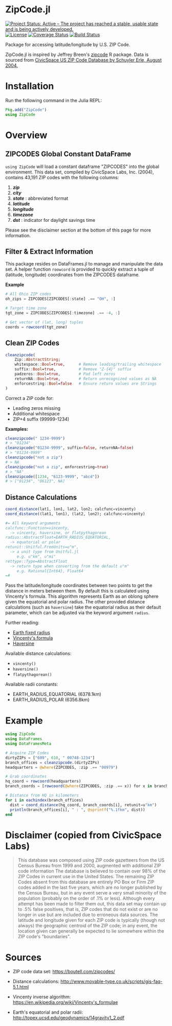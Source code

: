 # ZipCode.jl

[![Project Status: Active – The project has reached a stable, usable state and is being actively developed.](http://www.repostatus.org/badges/latest/active.svg)](http://www.repostatus.org/#active)
[![License](http://img.shields.io/badge/license-MIT-brightgreen.svg?style=flat)](LICENSE.md)
[![Coverage Status](https://coveralls.io/repos/github/equinetic/ZipCode.jl/badge.svg?branch=master)](https://coveralls.io/github/equinetic/ZipCode.jl?branch=master)
[![Build Status](https://travis-ci.org/equinetic/ZipCode.jl.svg?branch=master)](https://travis-ci.org/equinetic/ZipCode.jl)

Package for accessing latitude/longitude by U.S. ZIP Code.

ZipCode.jl is inspired by Jeffrey Breen's [zipcode](https://cran.r-project.org/web/packages/zipcode/zipcode.pdf) R package.
Data is sourced from [CivicSpace US ZIP Code Database by Schuyler Erle, August 2004.](https://boutell.com/zipcodes/)

# Installation

Run the following command in the Julia REPL:

```Julia
Pkg.add("ZipCode")
using ZipCode
```


# Overview

## ZIPCODES Global Constant DataFrame

`using ZipCode` will load a constant dataframe "ZIPCODES" into the global environment. This
data set, compiled by CivicSpace Labs, Inc. (2004), contains 43,191 ZIP codes with the following
columns:
1. ***zip***
2. ***city***
3. ***state*** : abbreviated format
4. ***latitude***
5. ***longitude***
6. ***timezone***
7. ***dst*** : indicator for daylight savings time

Please see the disclaimer section at the bottom of this page for more information.

## Filter & Extract Information

This package resides on DataFrames.jl to manage and manipulate the data set. A helper
function `roowcord` is provided to quickly extract a tuple of (latitude, longitude)
coordinates from the ZIPCODES dataframe.

**Example**

```julia
# All Ohio ZIP codes
oh_zips = ZIPCODES[ZIPCODES[:state] .== "OH", :]

# Target time zone
tgt_zone = ZIPCODES[ZIPCODES[:timezone] .== -4, :]

# Get vector of (lat, long) tuples
coords = rowcoord(tgt_zone)
```


## Clean ZIP Codes

```julia
cleanzipcode(
    Zip::AbstractString;
    whitespace::Bool=true,      # Remove leading/trailing whitespace
    suffix::Bool=true,          # Remove "Z-{4}" suffix
    padzeros::Bool=true,        # Pad left zeros
    returnNA::Bool=true,        # Return unrecognized values as NA
    enforcestring::Bool=false   # Ensure return values are Strings
)
```

Correct a ZIP code for:
  * Leading zeros missing
  * Additional whitespace
  * ZIP+4 suffix (99999-1234)

**Examples:**
  ```julia
  cleanzipcode(" 1234-9999")
  # > "01234"
  cleanzipcode("01234-9999", suffix=false, returnNA=false)
  # > "01234-9999"
  cleanzipcode("not a zip")
  # > NA
  cleanzipcode("not a zip", enforcestring=true)
  # > "NA"
  cleanzipcode([1234, "6123-9999", "abcd"])
  # > ["01234", "06123", NA]
  ```


## Distance Calculations
```julia
coord_distance(lat1, lon1, lat2, lon2; calcfunc=vincenty)
coord_distance((lat1, lon1), (lat2, lon2); calcfunc=vincenty)

#= All keyword arguments
calcfunc::Function=vincenty,
  -> vincenty, haversine, or flatpythagorean
radius::AbstractFloat=EARTH_RADIUS_EQUATORIAL,
  -> equatorial or polar
retunit::Unitful.FreeUnits=u"m",
  -> a unit type from Unitful.jl
     e.g. u"km", u"mi"
rettype::Type=AbstractFloat
  -> return type when converting from the default u"m"
     e.g. Rational{Int64}, Float64
=#
```

Pass the latitude/longitude coordinates between two points to get the distance
in meters between them. By default this is calculated using Vincenty's formula. This algorithm represents Earth as an oblong sphere given the equatorial and polar radius. The other provided distance calculations (such as `haversine`) take the equatorial radius as their default parameter, which can be adjusted via the keyword argument `radius`.

Further reading:
* [Earth fixed radius](https://en.wikipedia.org/wiki/Earth_radius#Fixed_radius)
* [Vincenty's formula](https://en.wikipedia.org/wiki/Vincenty's_formulae)
* [Haversine](https://en.wikipedia.org/wiki/Haversine_formula)


Available distance calculations:

* `vincenty()`
* `haversine()`
* `flatpythagorean()`

Available radii constants:

* EARTH_RADIUS_EQUATORIAL (6378.1km)
* EARTH_RADIUS_POLAR (6356.8km)

# Example

```julia
using ZipCode
using DataFrames
using DataFramesMeta

# Acquire ZIP Codes
dirtyZIPs = ["609", 610, " 00748-1234"]
branch_offices = cleanzipcode.(dirtyZIPs)
headquarters = @where(ZIPCODES, :zip .== "00979")

# Grab coordinates
hq_coord = rowcoord(headquarters)
branch_coords = [rowcoord(@where(ZIPCODES, :zip .== x)) for x in branch_offices]

# Distance from HQ in kilometers
for i in eachindex(branch_offices)
  dist = coord_distance(hq_coord, branch_coords[i], retunit=u"km")
  println(branch_offices[i], " : ", @sprintf("%.1fkm", dist))
end
```

# Disclaimer (copied from CivicSpace Labs)

>  This database was composed using ZIP code gazetteers from the US Census Bureau from 1999 and 2000, augmented with additional ZIP code information The database is believed to contain over 98% of the ZIP Codes in current use in the United States. The remaining ZIP Codes absent from this database are entirely PO Box or Firm ZIP codes added in the last five years, which are no longer published by the Census Bureau, but in any event serve a very small minority of the population (probably on the order of .1% or less). Although every attempt has been made to filter them out, this data set may contain up to .5% false positives, that is, ZIP codes that do not exist or are no longer in use but are included due to erroneous data sources. The latitude and longitude given for each ZIP code is typically (though not always) the geographic centroid of the ZIP code; in any event, the location given can generally be expected to lie somewhere within the ZIP code's "boundaries".

# Sources

* ZIP code data set: https://boutell.com/zipcodes/

* Distance calculations: http://www.movable-type.co.uk/scripts/gis-faq-5.1.html

* Vincenty inverse algorithm: https://en.wikipedia.org/wiki/Vincenty's_formulae

* Earth's equatorial and polar radii: http://topex.ucsd.edu/geodynamics/14gravity1_2.pdf
